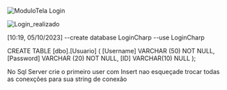 


![ModuloTela Login](https://github.com/CarlosEnglerADS/Projeto-Login-C-Charp/assets/125681322/683ac27e-22ad-4e71-b25c-c9c6b9413223)



![Login_realizado](https://github.com/CarlosEnglerADS/Projeto-Login-C-Charp/assets/125681322/a36380f5-7de0-4159-8fd1-3aeaf35218aa)




[10:19, 05/10/2023]
--create database LoginCharp
--use LoginCharp



CREATE TABLE [dbo].[Usuario] (
    [Username] VARCHAR (50) NOT NULL,
    [Password] VARCHAR (20) NOT NULL,
    [ID]       VARCHAR(10)   NULL
);


No Sql Server crie o primeiro user com Insert
nao esqueçade trocar todas as conexções para sua string de conexão
